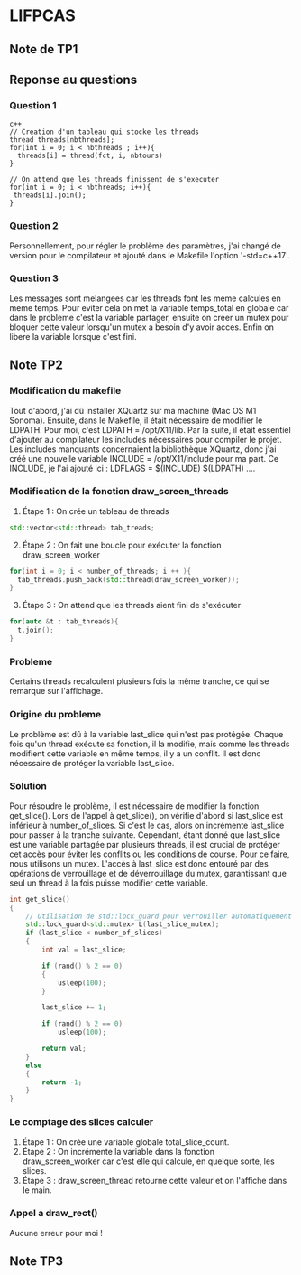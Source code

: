 # LIFPCAS

## Note de TP1

## Reponse au questions

### Question 1

```
c++
// Creation d'un tableau qui stocke les threads
thread threads[nbthreads];
for(int i = 0; i < nbthreads ; i++){
  threads[i] = thread(fct, i, nbtours)
}

// On attend que les threads finissent de s'executer
for(int i = 0; i < nbthreads; i++){
 threads[i].join();
}
```

### Question 2

Personnellement, pour régler le problème des paramètres, j'ai changé de version pour le compilateur et ajouté dans le Makefile l'option '-std=c++17'.

### Question 3

Les messages sont melangees car les threads font les meme calcules en meme temps.
Pour eviter cela on met la variable temps_total en globale car dans le probleme c'est la variable partager,
ensuite on creer un mutex pour bloquer cette valeur lorsqu'un mutex a besoin d'y avoir acces.
Enfin on libere la variable lorsque c'est fini.

## Note TP2

### Modification du makefile

Tout d'abord, j'ai dû installer XQuartz sur ma machine (Mac OS M1 Sonoma). Ensuite, dans le Makefile, il était nécessaire de modifier le LDPATH. Pour moi, c'est LDPATH = /opt/X11/lib. Par la suite, il était essentiel d'ajouter au compilateur les includes nécessaires pour compiler le projet. Les includes manquants concernaient la bibliothèque XQuartz, donc j'ai créé une nouvelle variable INCLUDE = /opt/X11/include pour ma part. Ce INCLUDE, je l'ai ajouté ici : LDFLAGS = $(INCLUDE) $(LDPATH) ....

### Modification de la fonction draw_screen_threads

1. Étape 1 : On crée un tableau de threads

```c++
std::vector<std::thread> tab_treads;
```

2. Étape 2 : On fait une boucle pour exécuter la fonction draw_screen_worker

```c++
for(int i = 0; i < number_of_threads; i ++ ){
  tab_threads.push_back(std::thread(draw_screen_worker));
}
```

3. Étape 3 : On attend que les threads aient fini de s'exécuter

```c++
for(auto &t : tab_threads){
  t.join();
}
```

### Probleme

Certains threads recalculent plusieurs fois la même tranche, ce qui se remarque sur l'affichage.

### Origine du probleme

Le problème est dû à la variable last_slice qui n'est pas protégée. Chaque fois qu'un thread exécute sa fonction, il la modifie, mais comme les threads modifient cette variable en même temps, il y a un conflit. Il est donc nécessaire de protéger la variable last_slice.

### Solution

Pour résoudre le problème, il est nécessaire de modifier la fonction get_slice(). Lors de l'appel à get_slice(), on vérifie d'abord si last_slice est inférieur à number_of_slices. Si c'est le cas, alors on incrémente last_slice pour passer à la tranche suivante. Cependant, étant donné que last_slice est une variable partagée par plusieurs threads, il est crucial de protéger cet accès pour éviter les conflits ou les conditions de course. Pour ce faire, nous utilisons un mutex. L'accès à last_slice est donc entouré par des opérations de verrouillage et de déverrouillage du mutex, garantissant que seul un thread à la fois puisse modifier cette variable.

```c++
int get_slice()
{
	// Utilisation de std::lock_guard pour verrouiller automatiquement le mutex et deverrouiller en fin de fonction
	std::lock_guard<std::mutex> L(last_slice_mutex);
	if (last_slice < number_of_slices)
	{
		int val = last_slice;

		if (rand() % 2 == 0)
		{
			usleep(100);
		}

		last_slice += 1;

		if (rand() % 2 == 0)
			usleep(100);

		return val;
	}
	else
	{
		return -1;
	}
}
```

### Le comptage des slices calculer

1. Étape 1 : On crée une variable globale total_slice_count.
2. Étape 2 : On incrémente la variable dans la fonction draw_screen_worker car c'est elle qui calcule, en quelque sorte, les slices.
3. Étape 3 : draw_screen_thread retourne cette valeur et on l'affiche dans le main.

### Appel a draw_rect()

Aucune erreur pour moi !

## Note TP3
